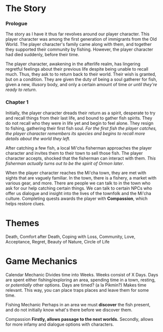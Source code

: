 # The Story
### Prologue
The story as I have it thus far revolves around our player character. This player character was among the first generation of immigrants from the Old World. The player character's family came along with them, and together they supported their community by fishing. However, the player character had died suddenly, before their time.

The player character, awakening in the afterlife realm, has lingering regretful feelings about their previous life despite being unable to recall much. Thus, they ask to to return back to their world. Their wish is granted, but on a condition. They are given the duty of being a soul gatherer for fish, given a new, illusory body, and only a certain amount of time *or until they're ready to return*.

### Chapter 1
Initially, the player character dreads their return as a spirit, desperate to try and recall things from their last life, and bound to gather fish spirits. They do not recall who they were in life yet and begin to feel alone. They resign to fishing, gathering their first fish soul.
	*For the first fish the player catches, the player character remembers its species and begins to recall more details about the world they left.*

After catching a few fish, a local Mi'cha fisherman approaches the player character and invites them to their town to sell those fish. The player character accepts, shocked that the fisherman can interact with them. *This fisherman actually turns out to be the spirit of Ormon later*.

When the player character reaches the Mi'cha town, they are met with sights that are vaguely familiar. In the town, there is a fishery, a market with various gear, and more.
	There are people we can talk to in the town who ask for our help catching certain things. We can talk to certain NPCs who offer us dialogue and insight into the lives of the townfolk and the Mi'cha culture.
	Completing quests awards the player with **Compassion**, which helps restore clues.



# Themes
Death, Comfort after Death, Coping with Loss, Community, Love, Acceptance, Regret, Beauty of Nature, Circle of Life

# Game Mechanics
Calendar Mechanic
	Divides time into Weeks.
		Weeks consist of X Days.
			Days are spent either fishing/exploring an area, spending time in a town, resting, or *potentially* other options.
			Days are timed? (a la Pikmin?)
	Makes time relevant.
		This way, you can place traps places and leave them for some time.

Fishing Mechanic
	Perhaps in an area we must **discover** the fish present, and do not initially know what's there before we discover them.

Compassion
	**Firstly, allows passage to the next worlds.**
	Secondly, allows for more infamy and dialogue options with characters.